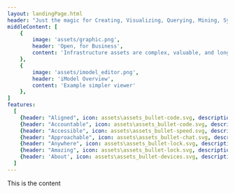 ```yaml
---
layout: landingPage.html
header: "Just the magic for Creating, Visualizing, Querying, Mining, Synchronizing, Aligning, Securing, and Unlocking the hidden value of your<br>Infrastructure Digital Twin"
middleContent: [
    {
        image: 'assets/graphic.png',
        header: 'Open, for Business',
        content: 'Infrastructure assets are complex, valuable, and long-lived yet ever-changing. To fulfil the The software to create a Digital Twin to design, build, operate, and maintain them must meet all of those demands. No single software system can possibly meet all of those requirements at once. iModelJs is designed to be flexible and open so that it can be used wherever'
    },
    {
        image: 'assets/imodel_editor.png',
        header: 'iModel Overview',
        content: 'Example simpler viewer'
    },
]
features:
  [
    {header: "Aligned", icon: assets\assets_bullet-code.svg, description: "An iModel combines information from many sources - CAD files, BIM files, databases, schematics, spreadsheets, etc. The vocabulary of iModelJs is BIS. More..."},
    {header: "Accountable", icon: assets\assets_bullet-code.svg, description: "Change is a first class concept in iModelJs. More..."},
    {header: "Accessible", icon: assets\assets_bullet-speed.svg, description: "iModelJs is infinitely scalable. More..."},
    {header: "Approachable", icon: assets\assets_bullet-chat.svg, description: "Programmers love iModelJs because it purposely builds on the most modern and popular technologies and frameworks available, minimizing out-of-the-box learning  curve. More..." },
    {header: "Anywhere", icon: assets\assets_bullet-lock.svg, description: "Write your application logic and user interface once and run it on Cloud, Desktop, Web, and Mobile. More... "},
    {header: "Amazing", icon: assets\assets_bullet-lock.svg, description: "iModelJs handles the complexity of managing large scale distributed Digital Twins efficiently so you can focus on other things. The library is modular so you only use what you need. More..." },
    {header: 'About', icon: assets\assets_bullet-devices.svg, description: "There are lots of resources to ask questions, make suggestions, and get help. We'd also love to have your contributions. More..."}
  ]
---
```


This is the content
